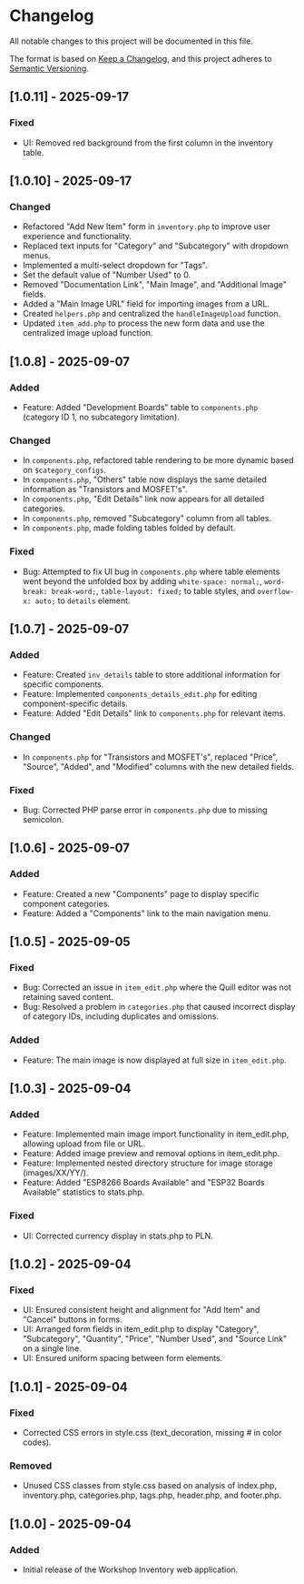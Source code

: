 # Changelog

All notable changes to this project will be documented in this file.

The format is based on [Keep a Changelog](https://keepachangelog.com/en/1.0.0/),
and this project adheres to [Semantic Versioning](https://semver.org/spec/v2.0.0.html).


## [1.0.11] - 2025-09-17
### Fixed
- UI: Removed red background from the first column in the inventory table.


## [1.0.10] - 2025-09-17
### Changed
- Refactored "Add New Item" form in `inventory.php` to improve user experience and functionality.
- Replaced text inputs for "Category" and "Subcategory" with dropdown menus.
- Implemented a multi-select dropdown for "Tags".
- Set the default value of "Number Used" to 0.
- Removed "Documentation Link", "Main Image", and "Additional Image" fields.
- Added a "Main Image URL" field for importing images from a URL.
- Created `helpers.php` and centralized the `handleImageUpload` function.
- Updated `item_add.php` to process the new form data and use the centralized image upload function.


## [1.0.8] - 2025-09-07
### Added
- Feature: Added "Development Boards" table to `components.php` (category ID 1, no subcategory limitation).
### Changed
- In `components.php`, refactored table rendering to be more dynamic based on `$category_configs`.
- In `components.php`, "Others" table now displays the same detailed information as "Transistors and MOSFET's".
- In `components.php`, "Edit Details" link now appears for all detailed categories.
- In `components.php`, removed "Subcategory" column from all tables.
- In `components.php`, made folding tables folded by default.
### Fixed
- Bug: Attempted to fix UI bug in `components.php` where table elements went beyond the unfolded box by adding `white-space: normal;`, `word-break: break-word;`, `table-layout: fixed;` to table styles, and `overflow-x: auto;` to `details` element.


## [1.0.7] - 2025-09-07
### Added
- Feature: Created `inv_details` table to store additional information for specific components.
- Feature: Implemented `components_details_edit.php` for editing component-specific details.
- Feature: Added "Edit Details" link to `components.php` for relevant items.
### Changed
- In `components.php` for "Transistors and MOSFET's", replaced "Price", "Source", "Added", and "Modified" columns with the new detailed fields.
### Fixed
- Bug: Corrected PHP parse error in `components.php` due to missing semicolon.


## [1.0.6] - 2025-09-07
### Added
- Feature: Created a new "Components" page to display specific component categories.
- Feature: Added a "Components" link to the main navigation menu.

## [1.0.5] - 2025-09-05
### Fixed
- Bug: Corrected an issue in `item_edit.php` where the Quill editor was not retaining saved content.
- Bug: Resolved a problem in `categories.php` that caused incorrect display of category IDs, including duplicates and omissions.
### Added
- Feature: The main image is now displayed at full size in `item_edit.php`.

## [1.0.3] - 2025-09-04
### Added
- Feature: Implemented main image import functionality in item_edit.php, allowing upload from file or URL.
- Feature: Added image preview and removal options in item_edit.php.
- Feature: Implemented nested directory structure for image storage (images/XX/YY/).
- Feature: Added "ESP8266 Boards Available" and "ESP32 Boards Available" statistics to stats.php.
### Fixed
- UI: Corrected currency display in stats.php to PLN.

## [1.0.2] - 2025-09-04
### Fixed
- UI: Ensured consistent height and alignment for "Add Item" and "Cancel" buttons in forms.
- UI: Arranged form fields in item_edit.php to display "Category", "Subcategory", "Quantity", "Price", "Number Used", and "Source Link" on a single line.
- UI: Ensured uniform spacing between form elements.

## [1.0.1] - 2025-09-04
### Fixed
- Corrected CSS errors in style.css (text_decoration, missing # in color codes).
### Removed
- Unused CSS classes from style.css based on analysis of index.php, inventory.php, categories.php, tags.php, header.php, and footer.php.

## [1.0.0] - 2025-09-04
### Added
- Initial release of the Workshop Inventory web application.